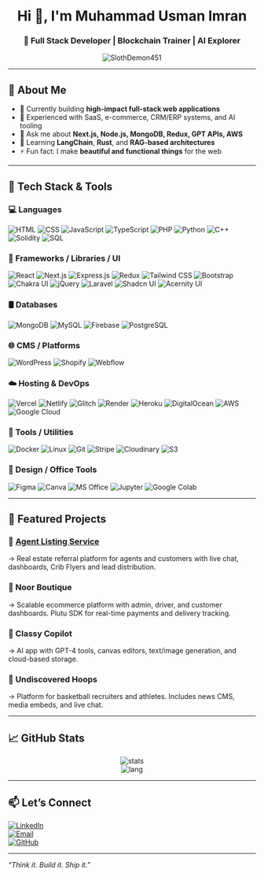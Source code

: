 <h1 align="center">Hi 👋, I'm Muhammad Usman Imran</h1>
<h3 align="center">🚀 Full Stack Developer | Blockchain Trainer | AI Explorer</h3>

<p align="center">
  <img src="https://komarev.com/ghpvc/?username=SlothDemon451&label=Profile%20views&color=0e75b6&style=flat" alt="SlothDemon451" />
</p>

---

## 🧠 About Me

- 🔭 Currently building **high-impact full-stack web applications**  
- 💼 Experienced with SaaS, e-commerce, CRM/ERP systems, and AI tooling  
- 💬 Ask me about **Next.js, Node.js, MongoDB, Redux, GPT APIs, AWS**  
- 🌱 Learning **LangChain**, **Rust**, and **RAG-based architectures**  
- ⚡ Fun fact: I make **beautiful and functional things** for the web

---

## 🧠 Tech Stack & Tools

### **💻 Languages**
![HTML](https://img.shields.io/badge/HTML5-E34F26?style=flat&logo=html5&logoColor=white)
![CSS](https://img.shields.io/badge/CSS3-1572B6?style=flat&logo=css3&logoColor=white)
![JavaScript](https://img.shields.io/badge/JavaScript-F7DF1E?style=flat&logo=javascript&logoColor=black)
![TypeScript](https://img.shields.io/badge/TypeScript-3178C6?style=flat&logo=typescript&logoColor=white)
![PHP](https://img.shields.io/badge/PHP-777BB4?style=flat&logo=php&logoColor=white)
![Python](https://img.shields.io/badge/Python-3776AB?style=flat&logo=python&logoColor=white)
![C++](https://img.shields.io/badge/C%2B%2B-00599C?style=flat&logo=c%2B%2B&logoColor=white)
![Solidity](https://img.shields.io/badge/Solidity-363636?style=flat&logo=solidity&logoColor=white)
![SQL](https://img.shields.io/badge/SQL-4479A1?style=flat&logo=postgresql&logoColor=white)

### **🧰 Frameworks / Libraries / UI**
![React](https://img.shields.io/badge/React-61DAFB?style=flat&logo=react&logoColor=black)
![Next.js](https://img.shields.io/badge/Next.js-000000?style=flat&logo=next.js)
![Express.js](https://img.shields.io/badge/Express.js-404D59?style=flat&logo=express)
![Redux](https://img.shields.io/badge/Redux-764ABC?style=flat&logo=redux&logoColor=white)
![Tailwind CSS](https://img.shields.io/badge/Tailwind_CSS-38B2AC?style=flat&logo=tailwind-css&logoColor=white)
![Bootstrap](https://img.shields.io/badge/Bootstrap-7952B3?style=flat&logo=bootstrap&logoColor=white)
![Chakra UI](https://img.shields.io/badge/Chakra_UI-319795?style=flat&logo=chakra-ui&logoColor=white)
![jQuery](https://img.shields.io/badge/jQuery-0769AD?style=flat&logo=jquery&logoColor=white)
![Laravel](https://img.shields.io/badge/Laravel-F55247?style=flat&logo=laravel&logoColor=white)
![Shadcn UI](https://img.shields.io/badge/Shadcn_UI-000000?style=flat)
![Acernity UI](https://img.shields.io/badge/Acernity_UI-informational?style=flat)

### **🛢️ Databases**
![MongoDB](https://img.shields.io/badge/MongoDB-47A248?style=flat&logo=mongodb&logoColor=white)
![MySQL](https://img.shields.io/badge/MySQL-4479A1?style=flat&logo=mysql&logoColor=white)
![Firebase](https://img.shields.io/badge/Firebase-FFCA28?style=flat&logo=firebase&logoColor=black)
![PostgreSQL](https://img.shields.io/badge/PostgreSQL-336791?style=flat&logo=postgresql&logoColor=white)

### **🌐 CMS / Platforms**
![WordPress](https://img.shields.io/badge/WordPress-21759B?style=flat&logo=wordpress&logoColor=white)
![Shopify](https://img.shields.io/badge/Shopify-7AB55C?style=flat&logo=shopify&logoColor=white)
![Webflow](https://img.shields.io/badge/Webflow-4353FF?style=flat&logo=webflow&logoColor=white)

### **☁️ Hosting & DevOps**
![Vercel](https://img.shields.io/badge/Vercel-000000?style=flat&logo=vercel&logoColor=white)
![Netlify](https://img.shields.io/badge/Netlify-00C7B7?style=flat&logo=netlify&logoColor=white)
![Glitch](https://img.shields.io/badge/Glitch-8338ec?style=flat&logo=glitch&logoColor=white)
![Render](https://img.shields.io/badge/Render-46E3B7?style=flat&logo=render&logoColor=black)
![Heroku](https://img.shields.io/badge/Heroku-430098?style=flat&logo=heroku&logoColor=white)
![DigitalOcean](https://img.shields.io/badge/DigitalOcean-0080FF?style=flat&logo=digitalocean&logoColor=white)
![AWS](https://img.shields.io/badge/AWS-FF9900?style=flat&logo=amazon-aws&logoColor=white)
![Google Cloud](https://img.shields.io/badge/Google_Cloud-4285F4?style=flat&logo=google-cloud&logoColor=white)

### **🧪 Tools / Utilities**
![Docker](https://img.shields.io/badge/Docker-2496ED?style=flat&logo=docker&logoColor=white)
![Linux](https://img.shields.io/badge/Linux-FCC624?style=flat&logo=linux&logoColor=black)
![Git](https://img.shields.io/badge/Git-F05032?style=flat&logo=git&logoColor=white)
![Stripe](https://img.shields.io/badge/Stripe-008CDD?style=flat&logo=stripe&logoColor=white)
![Cloudinary](https://img.shields.io/badge/Cloudinary-3448C5?style=flat&logo=cloudinary&logoColor=white)
![S3](https://img.shields.io/badge/S3-AWS-orange?style=flat)

### **🎨 Design / Office Tools**
![Figma](https://img.shields.io/badge/Figma-F24E1E?style=flat&logo=figma&logoColor=white)
![Canva](https://img.shields.io/badge/Canva-00C4CC?style=flat&logo=canva&logoColor=white)
![MS Office](https://img.shields.io/badge/Microsoft_Office-D83B01?style=flat&logo=microsoft-office&logoColor=white)
![Jupyter](https://img.shields.io/badge/Jupyter-F37626?style=flat&logo=jupyter&logoColor=white)
![Google Colab](https://img.shields.io/badge/Colab-F9AB00?style=flat&logo=google-colab&logoColor=black)

---
## 💼 Featured Projects

### 🔗 [Agent Listing Service](https://agentlistingservice.com)  
→ Real estate referral platform for agents and customers with live chat, dashboards, Crib Flyers and lead distribution.

### 🛒 Noor Boutique  
→ Scalable ecommerce platform with admin, driver, and customer dashboards. Plutu SDK for real-time payments and delivery tracking.

### 🧠 Classy Copilot  
→ AI app with GPT-4 tools, canvas editors, text/image generation, and cloud-based storage.

### 🏀 Undiscovered Hoops  
→ Platform for basketball recruiters and athletes. Includes news CMS, media embeds, and live chat.

---

## 📈 GitHub Stats

<p align="center">
  <img src="https://github-readme-stats.vercel.app/api?username=SlothDemon451&show_icons=true&theme=radical" alt="stats" />
  <br />
  <img src="https://github-readme-stats.vercel.app/api/top-langs/?username=SlothDemon451&hide=html,css&layout=compact" alt="lang" />
</p>

---

## 📫 Let’s Connect

[![LinkedIn](https://img.shields.io/badge/LinkedIn-Usman%20Imran-blue?style=flat-square&logo=linkedin)](https://linkedin.com/in/usman-imran)  
[![Email](https://img.shields.io/badge/Gmail-usmanimran158@gmail.com-red?style=flat-square&logo=gmail)](mailto:usmanimran158@gmail.com)  
[![GitHub](https://img.shields.io/badge/GitHub-SlothDemon451-black?style=flat-square&logo=github)](https://github.com/SlothDemon451)

---

_“Think it. Build it. Ship it.”_

